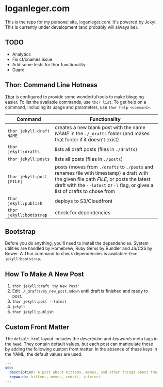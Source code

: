 # loganleger.com

This is the repo for my personal site, loganleger.com. It's powered by Jekyll. This is currently under development (and probably will always be).

## TODO

- Analytics
- Fix cf/cnames issue
- Add some tests for thor functionality
- Guard

## Thor: Command Line Hotness

[Thor](http://github.com/wycats/thor) is configured to provide some wonderful tools to make blogging easier. To list the available commands, use `thor list`. To get help on a command, including its usage and parameters, use `thor help <command>`.

| Command       | Functionality |
| ------------- | ------------- |
| `thor jekyll:draft NAME` | creates a new blank post with the name *NAME* in the `./_drafts` folder (and makes that folder if it doesn't exist) |
| `thor jekyll:drafts` | lists all draft posts (files in `./drafts`) |
| `thor jekyll:posts` | lists all posts (files in `./posts`) |
| `thor jekyll:post [FILE]` | posts (moves from `./drafts` to `./posts` and renames file with timestamp) a draft with the given file path *FILE*, or posts the latest draft with the `--latest` or `-l` flag, or gives a list of drafts to chose from |
| `thor jekyll:publish` | deploys to S3/Cloudfront |
| `thor jekyll:bootstrap` | check for dependencies |

## Bootstrap

Before you do anything, you'll need to install the dependencies. System utilities are handled by Homebrew, Ruby Gems by Bundler and JS/CSS by Bower. A Thor command to check dependencies is available: `thor jekyll:bootstrap`.

## How To Make A New Post

1. `thor jekyll:draft "My New Post"`
2. Edit `./_drafts/my_new_post.mdown` until draft is finished and ready to post.
3. `thor jekyll:post --latest`
4. `jekyll`
5. `thor jekyll:publish`

## Custom Front Matter

The `default.html` layout includes the *description* and *keywords* meta tags in the `head`. They contain default values, but each post can manipulate those by adding the following custom front matter. In the absence of these keys in the YAML, the default values are used.

```yaml
---
seo:
  description: A post about kittens, memes, and other things about the internet.
  keywords: kittens, memes, reddit, internet
---
```